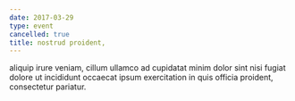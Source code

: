 ```yaml
---
date: 2017-03-29
type: event
cancelled: true
title: nostrud proident,
---
```

aliquip irure veniam, cillum ullamco ad cupidatat minim dolor sint nisi fugiat dolore ut incididunt occaecat ipsum exercitation in quis officia proident, consectetur pariatur.